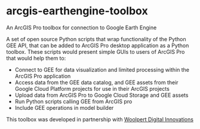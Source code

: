 # arcgis-earthengine-toolbox
An ArcGIS Pro toolbox for connection to Google Earth Engine

A set of open source Python scripts that wrap functionality of the Python GEE API, that can be added to ArcGIS Pro desktop application as a Python toolbox. These scripts would present simple GUIs to users of ArcGIS Pro that would help them to: 
* Connect to GEE for data visualization and limited processing within the ArcGIS Pro application
* Access data from the GEE data catalog, and GEE assets from their Google Cloud Platform projects for use in their ArcGIS projects
* Upload data from ArcGIS Pro to Google Cloud Storage and GEE assets
* Run Python scripts calling GEE from ArcGIS pro 
* Include GEE operations in model builder

This toolbox was developed in partnership with [Woolpert Digital Innovations](http://innovations.woolpert.com)
